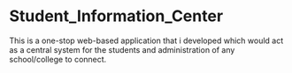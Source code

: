 # Student_Information_Center
This is a one-stop web-based application that i developed which would act as a central system for the students and administration of any school/college to connect.
